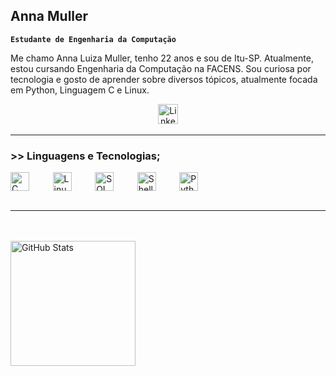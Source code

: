 ## Anna Muller
**`Estudante de Engenharia da Computação`**

Me chamo Anna Luiza Muller, tenho 22 anos e sou de Itu-SP. Atualmente, estou cursando Engenharia da Computação na FACENS. Sou curiosa por tecnologia e gosto de aprender sobre diversos tópicos, atualmente focada em Python, Linguagem C e Linux.

<p align="center">
  &#8287;&#8287;&#8287;&#8287;&#8287;
  <a href="https://www.linkedin.com/in/anna-m%C3%BCller-85b397222/"><img width="32px" alt="LinkedIn" title="LinkedIn" src="https://i.imgur.com/yRpa1dQ.png"/></a>
  &#8287;&#8287;&#8287;&#8287;&#8287;
</p>

---

### >> Linguagens e Tecnologias;

<img 
    align="center" 
    alt="C"
    title="C" 
    width="30px" 
    style="padding-right: 10px;" 
    src=
        "https://cdn.jsdelivr.net/gh/devicons/devicon@latest/icons/c/c-original.svg" 
/>
 &#8287;&#8287;&#8287;&#8287;&#8287;
<img 
    align="center" 
    alt="Linux" 
    title="Linux"
    width="30px" 
    style="padding-right: 10px;" 
    src="https://cdn.jsdelivr.net/gh/devicons/devicon@latest/icons/linux/linux-original.svg"  
/>
 &#8287;&#8287;&#8287;&#8287;&#8287;
<img 
    align="center" 
    alt="SQL" 
    title="SQL"
    width="30px" 
    style="padding-right: 10px;" 
    src="https://cdn.jsdelivr.net/gh/devicons/devicon@latest/icons/azuresqldatabase/azuresqldatabase-original.svg" 
/>
 &#8287;&#8287;&#8287;&#8287;&#8287;
<img 
    align="center" 
    alt="Shell"
    title="Shell" 
    width="30px" 
    style="padding-right: 10px;" 
    src="https://cdn.jsdelivr.net/gh/devicons/devicon@latest/icons/powershell/powershell-original.svg" 
/>
 &#8287;&#8287;&#8287;&#8287;&#8287;
<img 
    align="center" 
    alt="Python" 
    title="Python"
    width="30px" 
    style="padding-right: 10px;" 
    src="https://cdn.jsdelivr.net/gh/devicons/devicon@latest/icons/python/python-original.svg" 
/>
 &#8287;&#8287;&#8287;&#8287;&#8287;
<br/>
<br/>

---
<br/>
<br/>
<img 
      align="center" 
      alt="GitHub Stats" 
      height="200" 
      src="https://github-readme-stats.vercel.app/api/top-langs/?username=annastarlu&theme=tokyonight&layout=compact&custom_title=Tecnologias&langs_count=9" 
  />

</p>
